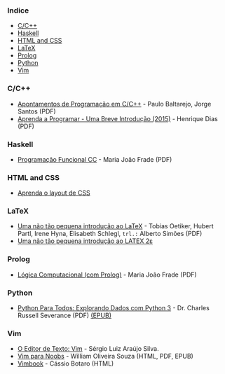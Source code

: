### Indice

* [C/C++](#cc)
* [Haskell](#haskell)
* [HTML and CSS](#html-and-css)
* [LaTeX](#latex)
* [Prolog](#prolog)
* [Python](#python)
* [Vim](#vim)


### C/C++

* [Apontamentos de Programação em C/C++](http://www.dei.isep.ipp.pt/~pbsousa/aulas/ano_0/2006_07/c/Sebenta-cpp-03-2006.pdf) - Paulo Baltarejo, Jorge Santos (PDF)
* [Aprenda a Programar - Uma Breve Introdução (2015)](https://henriquedias.com/downloads/aprenda_a_programar.pdf) - Henrique Dias (PDF)


### Haskell

* [Programação Funcional CC](http://www4.di.uminho.pt/~mjf/pub/PF-Haskell.pdf) - Maria João Frade (PDF)


### HTML and CSS

* [Aprenda o layout de CSS](http://pt-pt.learnlayout.com)


### LaTeX

* [Uma não tão pequena introdução ao LaTeX](http://alfarrabio.di.uminho.pt/~albie/lshort/pt-lshort.pdf) - Tobias Oetiker, Hubert Partl, Irene Hyna, Elisabeth Schlegl, `trl.:` Alberto Simões (PDF)
* [Uma não tão pequena introdução ao LATEX 2ε](http://www.ctan.org/tex-archive/info/lshort/portuguese)


### Prolog

* [Lógica Computacional (com Prolog)](http://www4.di.uminho.pt/~mjf/pub/LC-Prolog.pdf) - Maria João Frade (PDF)


### Python

* [Python Para Todos: Explorando Dados com Python 3](http://do1.dr-chuck.com/pythonlearn/PT_br/pythonlearn.pdf) - Dr. Charles Russell Severance (PDF) [(EPUB)](http://do1.dr-chuck.com/pythonlearn/PT_br/pythonlearn.epub)


### Vim

* [O Editor de Texto: Vim](https://code.google.com/p/vimbook) - Sérgio Luiz Araújo Silva.
* [Vim para Noobs](https://leanpub.com/vimparanoobs/read) - William Oliveira Souza (HTML, PDF, EPUB)
* [Vimbook](https://cassiobotaro.dev/vimbook/) - Cássio Botaro (HTML)
